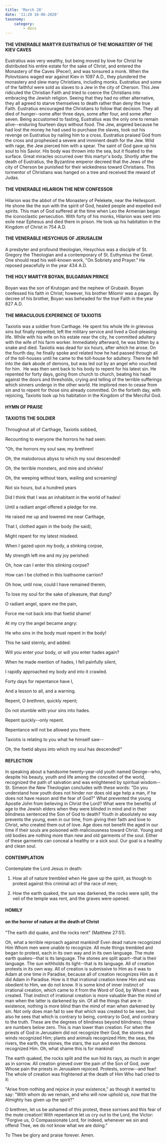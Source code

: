 ```yaml
---
title: 'March 28'
date: '11:20 16-06-2020'
taxonomy:
    category:
        - docs
---
```


#### THE VENERABLE MARTYR EUSTRATIUS OF THE MONASTERY OF THE KIEV CAVES

Eustratius was very wealthy, but being moved by love for Christ he distributed his entire estate for the sake of Christ, and entered the Monastery of the Caves (Pecer), and was tonsured a monk. When the Polovtsians waged war against Kiev in 1097 A.D., they plundered the monastery and slew many Christians, including monks. Eustratius and some of the faithful were sold as slaves to a Jew in the city of Cherson. This Jew ridiculed the Christian Faith and tried to coerce the Christians into embracing the Jewish religion. Seeing that they had no other alternative, they all agreed to starve themselves to death rather than deny the true Faith. Eustratius encouraged the Christians to follow that decision. They all died of hunger--some after three days, some after four, and some after seven. Being accustomed to fasting, Eustratius was the only one to remain alive--enduring fourteen days without food. The Jew, angered because he had lost the money he had used to purchase the slaves, took out his revenge on Eustratius by nailing him to a cross. Eustratius praised God from the cross and prophesied a severe and imminent death for the Jew. Wild with rage, the Jew pierced him with a spear. The saint of God gave up his soul to his Savior. His body was thrown into the sea, but it floated to the surface. Great miracles occurred over this martyr's body. Shortly after the death of Eustratius, the Byzantine emperor decreed that the Jews of the city of Cherson be punished for their wickedness toward Christians. This tormentor of Christians was hanged on a tree and received the reward of Judas.

#### THE VENERABLE HILARION THE NEW CONFESSOR

Hilarion was the abbot of the Monastery of Pelekete, near the Hellespont. He shone like the sun with the spirit of God, healed people and expelled evil spirits. This man of God suffered at the time when Leo the Armenian began the iconoclastic persecution. With forty of his monks, Hilarion was sent into exile near Ephesus and died there in prison. He took up his habitation in the Kingdom of Christ in 754 A.D.

#### THE VENERABLE HESYCHIUS OF JERUSALEM

A presbyter and profound theologian, Hesychius was a disciple of St. Gregory the Theologian and a contemporary of St. Euthymius the Great. One should read his well-known work, "On Sobriety and Prayer." He reposed peacefully in the year 434 A.D.

#### THE HOLY MARTYR BOYAN, BULGARIAN PRINCE

Boyan was the son of Krutogan and the nephew of Grubash. Boyan confessed his faith in Christ; however, his brother Milomir was a pagan. By decree of his brother, Boyan was beheaded for the true Faith in the year 827 A.D.

#### THE MIRACULOUS EXPERIENCE OF TAXIOTIS

Taxiotis was a soldier from Carthage. He spent his whole life in grievous sins but finally repented, left the military service and lived a God-pleasing life. While with his wife on his estate near the city, he committed adultery with the wife of his farm worker. Immediately afterward, he was bitten by a snake and died. Taxiotis was dead for six hours, after which he arose. On the fourth day, he finally spoke and related how he had passed through all of the toll-houses until he came to the toll-house for adultery. There he fell into the dark abode of demons, but was led out by an angel who vouched for him.  He was then sent back to his body to repent for his latest sin. He repented for forty days, going from church to church, beating his head against the doors and thresholds, crying and telling of the terrible sufferings which sinners undergo in the other world. He implored men to cease from sin and to repent for those sins already committed. On the fortieth day, with rejoicing, Taxiotis took up his habitation in the Kingdom of the Merciful God.



#### HYMN OF PRAISE

#### TAXIOTIS THE SOLDIER

Throughout all of Carthage, Taxiotis sobbed,

Recounting to everyone the horrors he had seen:

"Oh, the horrors my soul saw, my brethren!

Oh, the malodorous abyss to which my soul descended!

Oh, the terrible monsters, and mire and shrieks!

Oh, the weeping without tears, wailing and screaming!

Not six hours, but a hundred years

Did I think that I was an inhabitant in the world of hades!

Until a radiant angel offered a pledge for me.

He raised me up and lowered me near Carthage,

That I, clothed again in the body (he said),

Might repent for my latest misdeed.

When I gazed upon my body, a stinking corpse,

My strength left me and my joy perished:

Oh, how can I enter this stinking corpse?

How can I be clothed in this loathsome carrion?

Oh how, until now, could I have remained therein,

To lose my soul for the sake of pleasure, that dung?

O radiant angel, spare me the pain,

Force me not back into that foetid shame!

At my cry the angel became angry:

He who sins in the body must repent in the body!

This he said sternly, and added:

Will you enter your body, or will you enter hades again?

When he made mention of hades, I fell painfully silent,

I rapidly approached my body and into it crawled.

Forty days for repentance have I,

And a lesson to all, and a warning.

Repent, O brethren, quickly repent;

Do not stumble with your sins into hades.

Repent quickly--only repent.

Repentance will not be allowed you there.

Taxiotis is relating to you what he himself saw--

Oh, the foetid abyss into which my soul has descended!"


#### REFLECTION

In speaking about a handsome twenty-year-old youth named George--who, despite his beauty, youth and life among the conceited of the world, recognized the path of salvation and was enlightened by spiritual wisdom--St. Simeon the New Theologian concludes with these words: "Do you understand how youth does not hinder nor does old age help a man, if he does not have reason and the fear of God?" What prevented the young Apostle John from believing in Christ the Lord? What were the benefits of age to the Jewish elders when they were blinded in mind and in their blindness sentenced the Son of God to death? Youth in absolutely no way prevents the young, even in our time, from giving their faith and love to Christ, who created them out of love. Age does not benefit the aged in our time if their souls are poisoned with maliciousness toward Christ. Young and old bodies are nothing more than new and old garments of the soul. Either of these garments can conceal a healthy or a sick soul. Our goal is a healthy and clean soul.

#### CONTEMPLATION

Contemplate the Lord Jesus in death:

1.  How all of nature trembled when He gave up the spirit, as though to protest against this criminal act of the race of men;

1.  How the earth quaked, the sun was darkened, the rocks were split, the veil of the temple was rent, and the graves were opened.



#### HOMILY

#### on the horror of nature at the death of Christ

"The earth did quake, and the rocks rent" (Matthew 27:51).

Oh, what a terrible reproach against mankind! Even dead nature recognized Him Whom men were unable to recognize. All mute things trembled and began to protest, each in its own way and in its own language. The mute earth quakes--that is its language. The stones are split apart--that is their language. The sun withholds its light--that is its language. All of creation protests in its own way. All of creation is submissive to Him as it was to Adam at one time in Paradise, because all of creation recognizes Him as it did Adam in Paradise. How is it that irrational creation knew Him and was obedient to Him, we do not know. It is some kind of inner instinct of irrational creation, which came to it from the Word of God, by Whom it was created. That instinct of irrational creation is more valuable than the mind of man when the latter is darkened by sin. Of all the things that are in existence, nothing is more blind than the mind of man when darkened by sin. Not only does man fail to see that which was created to be seen, but also he sees that which is contrary to being, contrary to God, and contrary to the truth. These are the degrees of blindness beyond blindness; these are numbers below zero. This is man lower than creation. For when the priests of God in Jerusalem did not recognize their God, the storms and winds recognized Him; plants and animals recognized Him; the seas, the rivers, the earth, the stones, the stars, the sun and even the demons recognized Him. Oh, what shame this is for mankind!

The earth quaked, the rocks split and the sun hid its rays, as much in anger as in sorrow. All creation grieved over the pain of the Son of God, over Whose pain the priests in Jerusalem rejoiced. Protests, sorrow--and fear! The whole of creation was frightened at the death of Him Who had cried to it:

"Arise from nothing and rejoice in your existence," as though it wanted to say: "With whom do we remain, and who will now uphold us, now that the Almighty has given up the spirit?"

O brethren, let us be ashamed of this protest, these sorrows and this fear of the mute creation! With repentance let us cry out to the Lord, the Victor: "Forgive us, O Compassionate Lord, for indeed, whenever we sin and offend Thee, we do not know what we are doing."

To Thee be glory and praise forever. Amen.

 
